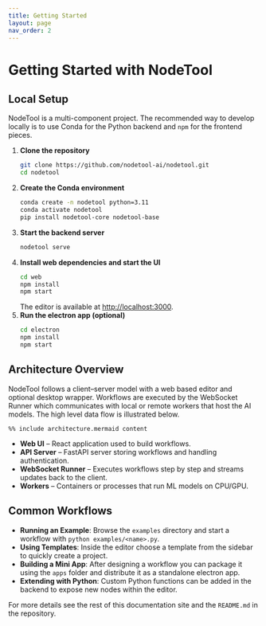 ```yaml
---
title: Getting Started
layout: page
nav_order: 2
---
```


# Getting Started with NodeTool

## Local Setup

NodeTool is a multi-component project. The recommended way to develop locally is to use Conda for the Python backend and `npm` for the frontend pieces.

1. **Clone the repository**
   ```bash
   git clone https://github.com/nodetool-ai/nodetool.git
   cd nodetool
   ```
2. **Create the Conda environment**
   ```bash
   conda create -n nodetool python=3.11
   conda activate nodetool
   pip install nodetool-core nodetool-base
   ```
3. **Start the backend server**
   ```bash
   nodetool serve
   ```
4. **Install web dependencies and start the UI**
   ```bash
   cd web
   npm install
   npm start
   ```
   The editor is available at [http://localhost:3000](http://localhost:3000).
5. **Run the electron app (optional)**
   ```bash
   cd electron
   npm install
   npm start
   ```

## Architecture Overview

NodeTool follows a client–server model with a web based editor and optional desktop wrapper. Workflows are executed by the WebSocket Runner which communicates with local or remote workers that host the AI models. The high level data flow is illustrated below.

```mermaid
%% include architecture.mermaid content
```

* **Web UI** – React application used to build workflows.
* **API Server** – FastAPI server storing workflows and handling authentication.
* **WebSocket Runner** – Executes workflows step by step and streams updates back to the client.
* **Workers** – Containers or processes that run ML models on CPU/GPU.

## Common Workflows

- **Running an Example**: Browse the `examples` directory and start a workflow with `python examples/<name>.py`.
- **Using Templates**: Inside the editor choose a template from the sidebar to quickly create a project.
- **Building a Mini App**: After designing a workflow you can package it using the `apps` folder and distribute it as a standalone electron app.
- **Extending with Python**: Custom Python functions can be added in the backend to expose new nodes within the editor.

For more details see the rest of this documentation site and the `README.md` in the repository.
